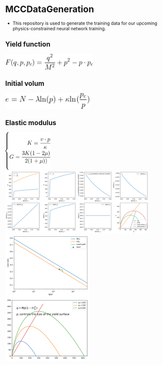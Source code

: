 # MCCDataGeneration

- This repository is used to generate the training data for our upcoming physics-constrained neural network training.

## Yield function
<img src="Equation/yieldfunc.gif" alt="" height="50" title="">

## Initial volum 
<img src="Equation/InitialVolum.gif" alt="" height="50" title="">

## Elastic modulus
<img src="Equation/elasticModulus.gif" alt="" height="120" title="">


<img src="figSav/MCCmodel-1.png" alt="MCC loading display" height="200" title="MCC loading display">
<img src="figSav/MCCmodel-2.png" alt="MCC loading display" height="200" title="MCC loading display">
<img src="figSav/YieldSurface.svg" alt="MCC loading display" height="200" title="MCC loading display">

